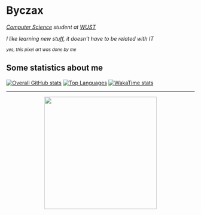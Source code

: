 # Byczax

*[Computer Science](https://weka.pwr.edu.pl/) student at [WUST](https://pwr.edu.pl/en/)*

*I like learning new stuff, it doesn't have to be related with IT*


<sup>*yes, this pixel art was done by me*</sup>

## Some statistics about me

[<img align=center alt="Overall GitHub stats" src="https://github-readme-stats.vercel.app/api?username=byczax&hide=stars&count_private=true&show_icons=true&theme=dark&hide_border=true"/>](https://github.com/byczax?tab=repositories)
[<img align=center alt="Top Languages" src="https://github-readme-stats.vercel.app/api/top-langs/?username=byczax&layout=compact&theme=dark&hide_border=true&count_private=true&exclude_repo=PO-Project&langs_count=10"/>](https://github.com/byczax?tab=repositories)
[<img align=center alt="WakaTime stats" src="https://github-readme-stats.vercel.app/api/wakatime?username=Byczax&layout=compact&theme=dark&hide_border=true"/>](https://wakatime.com/@Byczax)

<!-- [![GitHub Streak](https://github-readme-streak-stats.herokuapp.com?user=Byczax&theme=dark&hide_border=true&date_format=M%20j%5B%2C%20Y%5D)](https://git.io/streak-stats) -->
<!-- ![Github Stats](https://github.com/Byczax/github-stats/blob/master/generated/overview.svg) -->

---
<p align="center">
  <img width="300" src=https://user-images.githubusercontent.com/61631855/127160447-53898f79-5269-4814-b9d2-c7b7f4a71646.gif>
</p>

